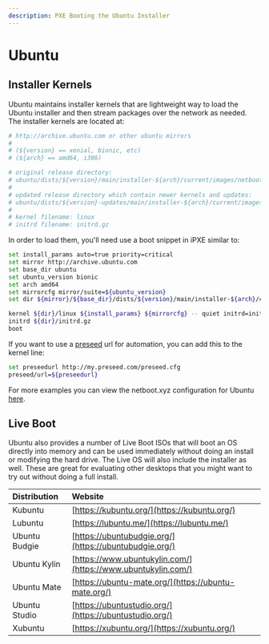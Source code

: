 ```yaml
---
description: PXE Booting the Ubuntu Installer
---
```


# Ubuntu

## Installer Kernels

Ubuntu maintains installer kernels that are lightweight way to load the Ubuntu installer and then stream packages over the network as needed. The installer kernels are located at:

```bash
# http://archive.ubuntu.com or other ubuntu mirrors
#
# (${version} == xenial, bionic, etc)
# (${arch} == amd64, i386)

# original release directory: 
# ubuntu/dists/${version}/main/installer-${arch}/current/images/netboot/
# 
# updated release directory which contain newer kernels and updates:
# ubuntu/dists/${version}-updates/main/installer-${arch}/current/images/netboot/
#
# kernel filename: linux
# initrd filename: initrd.gz
```

In order to load them, you'll need use a boot snippet in iPXE similar to:

```bash
set install_params auto=true priority=critical
set mirror http://archive.ubuntu.com
set base_dir ubuntu
set ubuntu_version bionic
set arch amd64
set mirrorcfg mirror/suite=${ubuntu_version}
set dir ${mirror}/${base_dir}/dists/${version}/main/installer-${arch}/current/images/netboot

kernel ${dir}/linux ${install_params} ${mirrorcfg} -- quiet initrd=initrd.gz
initrd ${dir}/initrd.gz
boot
```

If you want to use a [preseed](https://help.ubuntu.com/lts/installation-guide/example-preseed.txt) url for automation, you can add this to the kernel line:

```bash
set preseedurl http://my.preseed.com/preseed.cfg
preseed/url=${preseedurl}
```

For more examples you can view the netboot.xyz configuration for Ubuntu [here](https://github.com/netbootxyz/netboot.xyz/blob/master/roles/netbootxyz/templates/menu/ubuntu.ipxe.j2).

## Live Boot

Ubuntu also provides a number of Live Boot ISOs that will boot an OS directly into memory and can be used immediately without doing an install or modifying the hard drive.  The Live OS will also include the installer as well.  These are great for evaluating other desktops that you might want to try out without doing a full install.

| Distribution | Website |
| :--- | :--- |
| Kubuntu | [https://kubuntu.org/](https://kubuntu.org/) |
| Lubuntu | [https://lubuntu.me/](https://lubuntu.me/) |
| Ubuntu Budgie | [https://ubuntubudgie.org/](https://ubuntubudgie.org/) |
| Ubuntu Kylin | [https://www.ubuntukylin.com/](https://www.ubuntukylin.com/) |
| Ubuntu Mate | [https://ubuntu-mate.org/](https://ubuntu-mate.org/) |
| Ubuntu Studio | [https://ubuntustudio.org/](https://ubuntustudio.org/) |
| Xubuntu | [https://xubuntu.org/](https://xubuntu.org/) |




